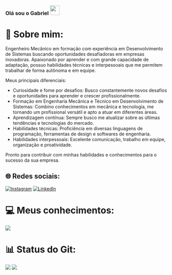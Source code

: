 ### Olá sou o Gabriel <img src="https://media.giphy.com/media/hvRJCLFzcasrR4ia7z/giphy.gif" width="30px"/>
# 💫 Sobre mim:
Engenheiro Mecânico em formação com experiência em Desenvolvimento de Sistemas buscando oportunidades desafiadoras em empresas inovadoras. Apaixonado por aprender e com grande capacidade de adaptação, possuo habilidades técnicas e interpessoais que me permitem trabalhar de forma autônoma e em equipe.

Meus principais diferenciais:
 - Curiosidade e fome por desafios: Busco constantemente novos desafios e oportunidades para aprender e crescer profissionalmente.
- Formação em Engenharia Mecânica e Técnico em Desenvolvimento de Sistemas: Combino conhecimentos em mecânica e tecnologia, me tornando um profissional versátil e apto a atuar em diferentes áreas.
- Aprendizagem contínua: Sempre busco me atualizar sobre as últimas tendências e tecnologias do mercado.
- Habilidades técnicas: Proficiência em diversas linguagens de programação, ferramentas de design e softwares de engenharia.
- Habilidades interpessoais: Excelente comunicação, trabalho em equipe, organização e proatividade.

Pronto para contribuir com minhas habilidades e conhecimentos para o sucesso da sua empresa.

## 🌐 Redes sociais:
[![Instagram](https://img.shields.io/badge/Instagram-%23E4405F.svg?logo=Instagram&logoColor=white)](https://instagram.com/gabrielmarques.n) [![LinkedIn](https://img.shields.io/badge/LinkedIn-%230077B5.svg?logo=linkedin&logoColor=white)](https://www.linkedin.com/in/gabriel-marques-0998461a1/)

# 💻 Meus conhecimentos:
<img src="https://skillicons.dev/icons?i=java,spring,cs,angular,react,flutter,bootstrap,html,css,js,postgres,mysql,docker,git,github,azure" />

# 📊 Status do Git:
![](https://github-readme-stats.vercel.app/api?username=0GabrielMarques0&theme=blue-green&hide_border=false&include_all_commits=false&count_private=false)
![](https://github-readme-stats.vercel.app/api/top-langs/?username=0GabrielMarques0&theme=blue-green&hide_border=false&include_all_commits=false&count_private=false&layout=compact)
<!-- Proudly created with GPRM ( https://gprm.itsvg.in ) -->
